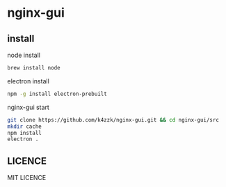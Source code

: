 # nginx-gui

install
-------

node install
```sh
brew install node
```

electron install
```sh
npm -g install electron-prebuilt
```

nginx-gui start
```sh
git clone https://github.com/k4zzk/nginx-gui.git && cd nginx-gui/src
mkdir cache
npm install
electron .
```

LICENCE
-------
MIT LICENCE
